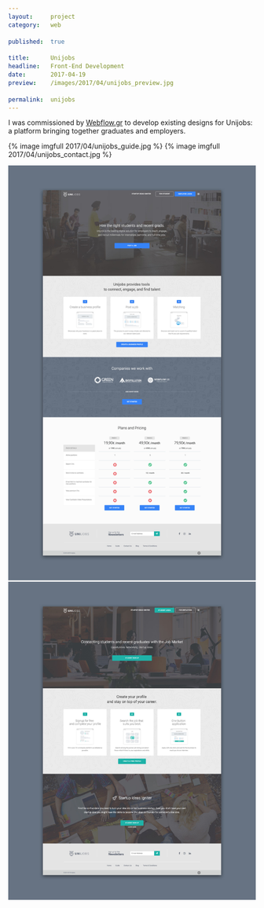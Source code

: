 ```yaml
---
layout:     project
category:   web

published:  true

title:      Unijobs
headline:   Front-End Development
date:       2017-04-19
preview:    /images/2017/04/unijobs_preview.jpg

permalink:  unijobs
---
```

I was commissioned by [Webflow.gr](https://webflow.gr) to develop existing designs for Unijobs: a platform bringing together graduates and employers.

{% image imgfull 2017/04/unijobs_guide.jpg %}
{% image imgfull 2017/04/unijobs_contact.jpg %}

<div class="images-2x2">
    <a href="/images/2017/04/unijobs_home2.jpg">
        <img src="/images/2017/04/unijobs_home2.jpg">
    </a>
    <a href="/images/2017/04/unijobs_home1.jpg">
        <img src="/images/2017/04/unijobs_home1.jpg">
    </a>
</div>